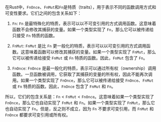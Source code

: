 在Rust中，`FnOnce`、`FnMut`和`Fn`是特质（traits），用于表示不同的函数调用方式和可变性要求。它们之间的包含关系如下：

1. `Fn`: `Fn` 是最特殊化的特质，表示可以以不可变引用的方式调用函数。这意味着函数不会修改其捕获的变量。如果一个类型实现了 `Fn`，那么它可以被传递给只接受 `Fn` 特质的函数。

2. `FnMut`: `FnMut` 是比 `Fn` 更一般化的特质，表示可以以可变引用的方式调用函数。这意味着函数可以修改其捕获的变量。如果一个类型实现了 `FnMut`，那么它可以被传递给接受 `FnMut` 或 `Fn` 特质的函数。因此，`FnMut` 包含了 `Fn`。

3. `FnOnce`: `FnOnce` 是最一般化的特质，表示可以通过所有权（ownership）调用函数。一旦函数被调用，它获取了其捕获的变量的所有权，因此不能再次调用。如果一个类型实现了 `FnOnce`，那么它可以被传递给接受 `FnOnce`、`FnMut` 或 `Fn` 特质的函数。因此，`FnOnce` 包含了 `FnMut` 和 `Fn`。

所以，它们的包含关系是：`Fn` < `FnMut` < `FnOnce`。这意味着如果一个类型实现了 `FnOnce`，那么它也自动实现了 `FnMut` 和 `Fn`。如果一个类型实现了 `FnMut`，那么它也自动实现了 `Fn`。但是，反之则不成立，因为 `Fn` 不要求可变引用，而 `FnMut` 和 `FnOnce` 都要求可变引用或所有权。